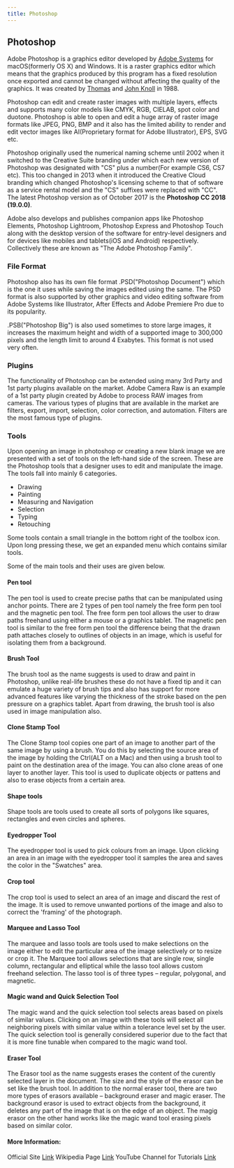 ```yaml
---
title: Photoshop
---
```

## Photoshop

Adobe Photoshop is a graphics editor developed by [Adobe Systems](https://en.wikipedia.org/wiki/Adobe_Systems) for macOS(formerly OS X) and Windows. It is a raster graphics editor which means that the graphics produced by this program has a fixed resolution once exported and cannot be changed without affecting the quality of the graphics. It was created by [Thomas](https://en.wikipedia.org/wiki/Thomas_Knoll) and [John Knoll](https://en.wikipedia.org/wiki/John_Knoll) in 1988.

Photoshop can edit and create raster images with multiple layers, effects and supports many color models like CMYK, RGB, CIELAB, spot color and duotone. Photoshop is able to open and edit a huge array of raster image formats like JPEG, PNG, BMP and it also has the limited ability to render and edit vector images like AI(Proprietary format for Adobe Illustrator), EPS, SVG etc. 

Photoshop originally used the numerical naming scheme until 2002 when it switched to the Creative Suite branding under which each new version of Photoshop was designated with "CS" plus a number(For example CS6, CS7 etc). This too changed in 2013 when it introduced the Creative Cloud branding which changed Photoshop's licensing scheme to that of software as a service rental model and the "CS" suffixes were replaced with "CC". The latest Photoshop version as of October 2017 is the **Photoshop CC 2018 (19.0.0)**.

Adobe also develops and publishes companion apps like Photoshop Elements, Photoshop Lightroom, Photoshop Express and Photoshop Touch along with the desktop version of the software for entry-level designers and for devices like mobiles and tablets(iOS and Android) respectively. Collectively these are known as "The Adobe Photoshop Family".

### File Format
Photoshop also has its own file format .PSD("Photoshop Document") which is the one it uses while saving the images edited using the same. The PSD format is also supported by other graphics and video editing software from Adobe Systems like Illustrator, After Effects and  Adobe Premiere Pro due to its popularity.

.PSB("Photoshop Big") is also used sometimes to store large images, it increases the maximum height and width of a supported image to 300,000 pixels and the length limit to around 4 Exabytes. This format is not used very often.

### Plugins
The functionality of Photoshop can be extended using many 3rd Party and 1st party plugins available on the market. Adobe Camera Raw is an example of a 1st party plugin created by Adobe to process RAW images from cameras. The various types of plugins that are available in the market are filters, export, import, selection, color correction, and automation. Filters are the most famous type of plugins.

### Tools
Upon opening an image in photoshop or creating a new blank image we are presented with a set of tools on the left-hand side of the screen. These are the Photoshop tools that a designer uses to edit and manipulate the image. The tools fall into mainly 6 categories.
* Drawing
* Painting 
* Measuring and Navigation 
* Selection 
* Typing 
* Retouching

Some tools contain a small triangle in the bottom right of the toolbox icon. Upon long pressing these, we get an expanded menu which contains similar tools.

Some of the main tools and their uses are given below.

#### Pen tool
The pen tool is used to create precise paths that can be manipulated using anchor points. There are 2 types of pen tool namely the free form pen tool and the magnetic pen tool. The free form pen tool allows the user to draw paths freehand using either a mouse or a graphics tablet. The magnetic pen tool is similar to the free form pen tool the difference being that the drawn path attaches closely to outlines of objects in an image, which is useful for isolating them from a background.

#### Brush Tool
The brush tool as the name suggests is used to draw and paint in Photoshop, unlike real-life brushes these do not have a fixed tip and it can emulate a huge variety of brush tips and also has support for more advanced features like varying the thickness of the stroke based on the pen pressure on a graphics tablet. Apart from drawing, the brush tool is also used in image manipulation also.

#### Clone Stamp Tool
The Clone Stamp tool copies one part of an image to another part of the same image by using a brush. You do this by selecting the source area of the image by holding the Ctrl(ALT on a Mac) and then using a brush tool to paint on the destination area of the image. You can also clone areas of one layer to another layer. This tool is used to duplicate objects or pattens and also to erase objects from a certain area.

#### Shape tools
Shape tools are tools used to create all sorts of polygons like squares, rectangles and even circles and spheres.

#### Eyedropper Tool
The eyedropper tool is used to pick colours from an image. Upon clicking an area in an image with the eyedropper tool it samples the area and saves the color in the "Swatches" area.

#### Crop tool
The crop tool is used to select an area of an image and discard the rest of the image. It is used to remove unwanted portions of the image and also to correct the 'framing' of the photograph.

#### Marquee and Lasso Tool
The marquee and lasso tools are tools used to make selections on the image either to edit the particular area of the image selectively or to resize or crop it. The Marquee tool allows selections that are single row, single column, rectangular and elliptical while the lasso tool allows custom freehand selection. The lasso tool is of three types – regular, polygonal, and magnetic.

#### Magic wand and Quick Selection Tool
The magic wand and the quick selection tool selects areas based on pixels of similar values. Clicking on an image with these tools will select all neighboring pixels with similar value within a tolerance level set by the user. The quick selection tool is generally considered superior due to the fact that it is more fine tunable when compared to the magic wand tool.

#### Eraser Tool
The Erasor tool as the name suggests erases the content of the curently selected layer in the document. The size and the style of the erasor can be set like the brush tool.  In addition to the normal eraser tool, there are two more types of erasors available – background eraser and magic eraser. The background erasor is used to extract objects from the background, it deletes any part of the image that is on the edge of an object. The magig erasor on the other hand works like the magic wand tool erasing pixels based on similar color.

<!-- The article goes here, in GitHub-flavored Markdown. Feel free to add YouTube videos, images, and CodePen/JSBin embeds  -->

#### More Information:
<!-- Please add any articles you think might be helpful to read before writing the article -->
Official Site [Link](http://www.adobe.com/in/products/photoshop.html)
Wikipedia Page [Link](https://en.wikipedia.org/wiki/Adobe_Photoshop)
YouTube Channel for Tutorials [Link](https://www.youtube.com/user/NewWorldOps)


